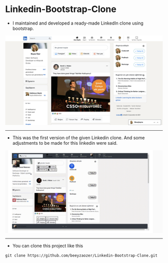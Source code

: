 # Linkedin-Bootstrap-Clone

+ I maintained and developed a ready-made LinkedIn clone using bootstrap.

![](linkedinSS1.png)

--------
+ This was the first version of the given Linkedin clone. And some adjustments to be made for this linkedin were said.

![](linkedinSS.png) 

----- 
+ You can clone this project like this

`````
git clone https://github.com/beeyzaozer/Linkedin-Bootstrap-Clone.git

`````